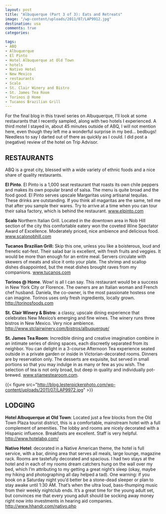```yaml
---
layout: post
title: "Albuquerque (Part 3 of 3): Eats and Retreats"
image: "/wp-content/uploads/2011/07/LAP9912.jpg"
destination: usa
comments: true
categories:

tags:
- ABQ
- Albuquerque
- El Pinto
- Hotel Albuquerque at Old Town
- hotels
- Nativo Hotel
- New Mexico
- restaurants
- Scalo
- St. Clair Winery and Bistro
- St. James Tea Room
- Torinos @ Home
- Tucanos Brazilian Grill
---
```

<!--StartFragment-->For the final blog in this travel series on Albuquerque, I’ll look at some restaurants that I recently sampled, along with two hotels I experienced. A third motel I stayed in, about 45 minutes outside of ABQ, I will not mention here, even though they left me a wonderful surprise in my bed…  bedbugs! Needless to say I darted out of there as quickly as I could. I did post a (negative) review of the hotel on Trip Advisor.
<h2>RESTAURANTS</h2>
ABQ is a great city, blessed with a wide variety of ethnic foods and a nice share of quality restaurants.

<strong>El Pinto</strong>. El Pinto is a 1,000 seat restaurant that roasts its own chile peppers and makes its own popular brand of salsa. The menu is quite broad and the food good. El Pinto serves upscale Margaritas using artisanal tequilas. These drinks are outstanding. If you think all magaritas are the same, tell me that after you sample their wares. Try to arrive at a time when you can tour their salsa factory, which is behind the restaurant. <a href="http://www.elpinto.com">www.elpinto.com</a>

<strong>Scalo</strong> Northern Italian Grill. Located in the downtown area in Nob Hill section of the city this comfortable eatery won the coveted Wine Spectator Award of Excellence. Moderately priced, nice ambience and delicious food. <a href="http://www.scalonobhill.com">www.scalonobhill.com</a>

<strong>Tucanos Brazilian Grill:</strong> Skip this one, unless you like a boisterous, loud and frenetic eat-fest. Their salad bar is excellent, with fresh fruits and veggies. It would be more than enough for an entire meal. Servers circulate with skewers of meats and slice it onto your plate. The shrimp and scallop dishes disappointed, but the meat dishes brought raves from my companions. <a href="http://www.tucanos.com">www.tucanos.com</a>

<strong>Torinos @ Home</strong>. Wow! is all I can say. This restaurant would be a success in New York City or Florence. The owners are an Italian woman and French chef husband. Daniela, the co-owner, is the most passionate hostess one can imagine. Torinos uses only fresh ingredients, locally grown. <a href="http://torinosfoods.com">http://torinosfoods.com</a>

<strong>St. Clair Winery &amp; Bistro</strong>: a classy, upscale dining experience that celebrates New Mexico’s emerging and fine wines. The winery runs three bistros in New Mexico. Very nice ambience. <a href="http://www.stclairwinery.com/bistros/albuquerque/">http://www.stclairwinery.com/bistros/albuquerque/</a>

<strong>St. James Tea Room</strong>: Incredible dining and creative imagination combine in an intimate series of dining spaces, each discreetly separated from its neighbor. You can delight in a 3-course Afternoon Tea experience seated outside in a private garden or inside in Victorian-decorated rooms. Dinners are by reservation only. The desserts are exquisite, but served in small portions so that you may indulge in as many or few as you wish. The selection of tea is not only broad, but deep in quality and individually pot-brewed. <a href="http://www.stjamestearoom.com">www.stjamestearoom.com</a>.

{{< figure src="http://blog.lesterpickerphoto.com/wp-content/uploads/2011/07/LAP9972.jpg" >}}

<h2>LODGING</h2>
<strong>Hotel Albuquerque at Old Town</strong>: Located just a few blocks from the Old Town Plaza tourist district, this is a comfortable, mainstream hotel with a full complement of amenities. The lobby and rooms are nicely decorated with a Hispanic influence. Breakfasts are excellent. Staff is very helpful. <a href="http://www.hotelabq.com/">http://www.hotelabq.com/</a>

<strong>Nativo Hotel</strong>: decorated in a Native American theme, the hotel is full service, with a bar, dining area that serves all meals, large lounge, magazine rack. Rooms are tastefully decorated and spacious. I had two stays at the hotel and in each of my rooms dream catchers hung on the wall over my bed, which I’m attributing to my getting a great night’s sleep (okay, maybe my hiking and photographing all day helped a tad). One warning: if you book on a Saturday night you’d better be a stone-dead sleeper or plan to stay awake until 1:30 AM. That’s when the ultra loud, bass-thumping music from their weekly nightclub ends. It’s a great time for the young adult set, but convinces me that every young adult should be socking away money right now into investments in hearing aid companies. <a href="http://www.hhandr.com/nativo.php">http://www.hhandr.com/nativo.php</a>

<!--EndFragment-->